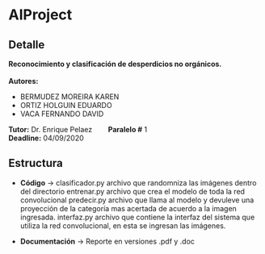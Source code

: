 # AIProject

## Detalle
  **Reconocimiento y clasificación de desperdicios no orgánicos.**<br><br>
  **Autores:** <br>
  - BERMUDEZ MOREIRA KAREN
  - ORTIZ HOLGUIN EDUARDO
  -	VACA FERNANDO DAVID

  **Tutor:** Dr. Enrique Pelaez    &nbsp; &nbsp; &nbsp;&nbsp; **Paralelo #** 1<br>
  **Deadline:** 04/09/2020<br>

## Estructura
   + **Código** ->
   clasificador.py archivo que randomniza las imágenes dentro del directorio
   entrenar.py archivo que crea el modelo de toda la red convolucional
   predecir.py archivo que llama al modelo y devuleve una proyección de la categoría mas acertada de acuerdo a la imagen ingresada.
   interfaz.py archivo que contiene la interfaz del sistema que utiliza la red convolucional, en esta se ingresan las imágenes.
   
   + **Documentación** -> Reporte en versiones .pdf y .doc
      <br>
